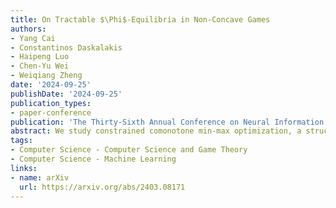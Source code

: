 ```yaml
---
title: On Tractable $\Phi$-Equilibria in Non-Concave Games
authors:
- Yang Cai
- Constantinos Daskalakis
- Haipeng Luo
- Chen-Yu Wei
- Weiqiang Zheng
date: '2024-09-25'
publishDate: '2024-09-25'
publication_types:
- paper-conference
publication: 'The Thirty-Sixth Annual Conference on Neural Information Processing Systems (NeurIPS)'
abstract: We study constrained comonotone min-max optimization, a structured class of nonconvex-nonconcave min-max optimization problems, and their generalization to comonotone inclusion. In our first contribution, we extend the Extra Anchored Gradient (EAG) algorithm, originally proposed by Yoon and Ryu (2021) for unconstrained min-max optimization, to constrained comonotone min-max optimization and comonotone inclusion, achieving an optimal convergence rate of {{< math >}}$ O(\frac{1}{T}) ${{< /math >}} among all first-order methods. Additionally, we prove that the algorithm's iterations converge to a point in the solution set. In our second contribution, we extend the Fast Extra Gradient (FEG) algorithm, as developed by Lee and Kim (2021), to constrained comonotone min-max optimization and comonotone inclusion, achieving the same {{< math >}}$ O(\frac{1}{T}) ${{< /math >}} convergence rate. This rate is applicable to the broadest set of comonotone inclusion problems yet studied in the literature. Our analyses are based on simple potential function arguments, which might be useful for analyzing other accelerated algorithms.
tags:
- Computer Science - Computer Science and Game Theory
- Computer Science - Machine Learning
links:
- name: arXiv
  url: https://arxiv.org/abs/2403.08171
---
```

